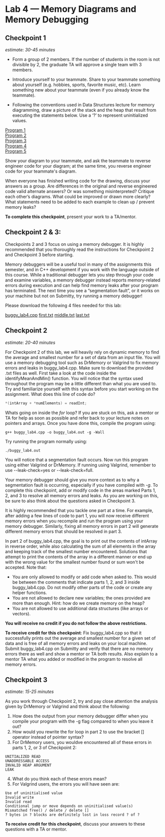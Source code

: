 # Lab 4 — Memory Diagrams and Memory Debugging

## Checkpoint 1
*estimate: 30-45 minutes*

- Form a group of 2 members. If the number of students in the room is not divisible by 2, the graduate TA will approve a single team with 3 members.

- Introduce yourself to your teammate. Share to your teammate something about yourself (e.g. hobbies, sports, favorite music, etc). Learn something new about your teammate (even if you already know the teammate).

- Following the conventions used in Data Structures lecture for memory diagramming, draw a picture of the stack and the heap that result from executing the statements below. Use a ‘?’ to represent uninitialized values.

[Program 1](fruits.cpp)  
[Program 2](grains.cpp)  
[Program 3](desserts.cpp)  
[Program 4](veggies.cpp)  
[Program 5](protein.cpp)  

Show your diagram to your teammate, and ask the teammate to reverse engineer code for your diagram; at the same time, you reverse engineer code for your teammate's diagram.

When everyone has finished writing code for the drawing, discuss your answers as a group. Are differences in the original and reverse engineered code valid alternate answers? Or was something misinterpreted? Critique each other’s diagrams. What could be improved or drawn more clearly? What statements need to be added to each example to clean up / prevent memory leaks?

**To complete this checkpoint**, present your work to a TA/mentor.

## Checkpoint 2 & 3:

Checkpoints 2 and 3 focus on using a memory debugger. It is highly recommended that you thoroughly read
the instructions for Checkpoint 2 and Checkpoint 3 before starting.

Memory debuggers will be a useful tool in many of the assignments this semester, and in C++ development
if you work with the language outside of this course. While a traditional debugger lets you step through your
code and examine variables, a memory debugger instead reports memory-related errors during execution and
can help find memory leaks after your program has terminated. The next time you see a “segmentation
fault”, or it works on your machine but not on Submitty, try running a memory debugger!

Please download the following 4 files needed for this lab:

[buggy_lab4.cpp](./buggy_lab4.cpp)
[first.txt](./first.txt)
[middle.txt](./middle.txt)
[last.txt](./last.txt)

## Checkpoint 2
*estimate: 20-40 minutes*

For Checkpoint 2 of this lab, we will heavily rely on dynamic memory to find the average and smallest number for a set of data from an input file. You will use a memory debugging tool such as DrMemory or Valgrind to fix memory errors and leaks in buggy_lab4.cpp. Make sure to download the provided .txt files as well.
First take a look at the code inside the identifyMeanAndMin() function. You will notice that the syntax used
throughout the program may be a little different than what you are used to. Try and familiarize yourself with
this syntax before you start working on the assignment. What does this line of code do?

```cpp
*(intArray + *numElements) = readInt;
```

Whats going on inside the *for* loop? If you are stuck on this, ask a mentor or TA for help as
soon as possible and refer back to your lecture notes on pointers and arrays.
Once you have done this, compile the program using:
```console
g++ buggy_lab4.cpp -o buggy_lab4.out -g -Wall
```

Try running the program normally using:

```console
./buggy_lab4.out
```

You will notice that a segmentation fault occurs. Now run this program using either Valgrind or DrMemory. If running using Valgrind, remember to use --leak-check=yes or --leak-check=full.

Your memory debugger should give you more context as to why a segmentation fault is occurring, especially if you have compiled with *-g*. To complete this checkpoint, add or modify code in the areas marked Parts 1, 2, and 3 to resolve all memory errors and leaks. As you are working on this, be sure to also think about the questions asked in Checkpoint 3.

It is highly recommended that you tackle one part at a time. For example, after adding a few lines of code to part 1, you will now receive different memory errors when you recompile and run the program using your memory debugger. Similarly, fixing all memory errors in part 2 will generate different memory errors that should be resolved in part 3.

In part 2 of buggy_lab4.cpp, the goal is to print out the contents of intArray in reverse order, while also calculating the sum of all elements in the array and keeping track of the smallest number encountered. Solutions that attempt to print the contents of the array in a different manner or end up with the wrong
value for the smallest number found or sum won't be accepted.
Note that:
- You are only allowed to modify or add code when asked to. This would be between the comments that
indicate parts 1, 2, and 3 inside buggy_lab4.cpp. Do not modify other parts of the code or create any
helper functions.
- You are not allowed to declare new variables; the ones provided are more than enough. Hint: how do
we create memory on the heap?
- You are not allowed to use additional data structures (like arrays or vectors).

**You will receive no credit if you do not follow the above restrictions.**

**To receive credit for this checkpoint**: Fix buggy_lab4.cpp so that it successfully prints out the average
and smallest number for a given set of data and is free of all memory errors and leaks on your local machine.
Submit buggy_lab4.cpp on Submitty and verify that there are no memory errors there as well and show a
mentor or TA both results. Also explain to a mentor TA what you added or modified in the program to
resolve all memory errors.

## Checkpoint 3
*estimate: 15-25 minutes*

As you work through Checkpoint 2, try and pay close attention the analysis given by DrMemory or Valgrind
and think about the following:

1. How does the output from your memory debugger differ when you compile your program with the -g
flag compared to when you leave it out?
2. How would you rewrite the for loop in part 2 to use the bracket [] operator instead of pointer syntax?
3. For DrMemory users, you wouldve encountered all of these errors in parts 1, 2, or 3 of Checkpoint 2:

```console
UNITIALIZED READ
UNADDRESSABLE ACCESS
INVALID HEAP ARGUMENT
LEAK
```

4. What do you think each of these errors mean?
5. For Valgrind users, the errors you will have seen are:
```console
Use of uninitialised value
Invalid write
Invalid read
Conditional jump or move depends on uninitialised value(s)
Mismatched free() / delete / delete []
? bytes in ? blocks are definitely lost in loss record ? of ?
```

**To receive credit for this checkpoint**, discuss your answers to these questions with a TA or mentor.
